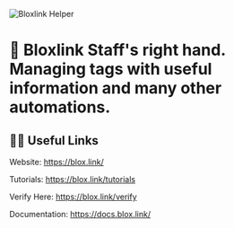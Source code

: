 ![Bloxlink Helper](https://user-images.githubusercontent.com/58370174/178014378-f8ca74d7-be4d-4779-8bed-507aa903f082.gif)

# :wave: Bloxlink Staff's right hand. Managing tags with useful information and many other automations.

## 👨‍💻 **Useful Links**
Website: https://blox.link/

Tutorials: https://blox.link/tutorials

Verify Here: https://blox.link/verify

Documentation: https://docs.blox.link/
